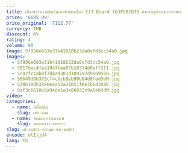 ```yaml
---
title: เซ็นเซอร์ความดันอินเทอร์เฟซเครื่อง YJJ Board 163PC01D75 สําหรับอุปกรณ์การแพทย์
price: '6685.99'
price_original: '7112.77'
currency: THB
discount: 6%
rating: 4
volume: 98
image: Sf956e693e31b41018b23da0cfd3cc54aQ.jpg
images:
  - Sf956e693e31b41018b23da0cfd3cc54aQ.jpg
  - S017dec4fea1947fea87b18334d8eff2f1.jpg
  - Sc02fc1ab8f7d4ad381d189797d966958U.jpg
  - S6649d9b375cf4cbcb9eb90b84d8fed3bM.jpg
  - S78b10db3486e4a55a21051f0e7b6d3daE.jpg
  - Saf3c6610c8a94de1a3e86032c9a5eb3dM.jpg
video: ''
categories:
  - name: เครื่องมือ
    slug: เคร-องม
  - name: วัดและการวิเคราะห์
    slug: ดและการว-เคราะห
slug: เซ-นเซอร-ความด-นอ-นเทอร
encode: ol1tjd4
lang: th
---
```

  